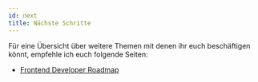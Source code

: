 ```yaml
---
id: next
title: Nächste Schritte
---
```


Für eine Übersicht über weitere Themen mit denen ihr euch beschäftigen könnt, empfehle ich euch folgende Seiten:

- [Frontend Developer Roadmap](https://roadmap.sh/frontend)